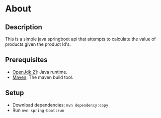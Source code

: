 # About 

## Description
This is a simple java springboot api that attempts to calculate the value of products given the product Id's. 

## Prerequisites
- [OpenJdk 21](https://www.oracle.com/java/technologies/downloads/): Java runtime. 
- [Maven](https://maven.apache.org/download.cgi): The maven build tool. 

## Setup 

- Download dependencies: `mvn dependency:copy`
- Run `mvn spring-boot:run`
